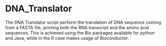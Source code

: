 # DNA_Translator
The DNA Translator script perform the translation of DNA sequence coming from a FASTA file, printing both the RNA transcript and the amino acid sequences.
This is achieved using the Bio packages available for python and Java, while in the R case makes usage of Bioconductor.

